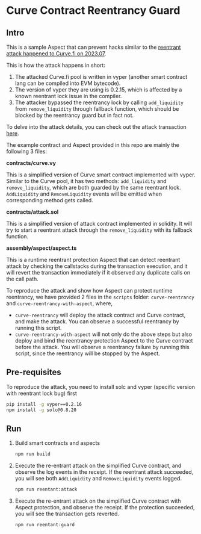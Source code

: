 
# Curve Contract Reentrancy Guard

## Intro

This is a sample Aspect that can prevent hacks similar to the [reentrant attack happened to Curve.fi on 2023.07](https://fortune.com/crypto/2023/07/31/curve-finance-52-million-hack-hacker-helps-return-funds/).

This is  how the attack happens in short:

1. The attacked Curve.fi pool is written in vyper (another smart contract lang can be compiled into EVM bytecode).
2. The version of vyper they are using is 0.2.15, which is affected by a known reentrant lock issue in the compiler.
3. The attacker bypassed the reentrancy lock by calling `add_liquidity` from `remove_liquidity` through fallback function, which should be blocked by the reentrancy guard but in fact not.

To delve into the attack details, you can check out the attack transaction [here](https://explorer.phalcon.xyz/tx/eth/0xa84aa065ce61dbb1eb50ab6ae67fc31a9da50dd2c74eefd561661bfce2f1620c).

The example contract and Aspect provided in this repo are mainly the following 3 files:

**contracts/curve.vy**

This is a simplified version of Curve smart contract implemented with vyper. Similar to the Curve pool, it has two methods: `add_liquidity` and `remove_liquidity`, which are both guarded by the same reentrant lock. `AddLiquidity` and `RemoveLiquidity` events will be emitted when corresponding method gets called.

**contracts/attack.sol**

This is a simplified version of attack contract implemented in solidity. It will try to start a reentrant attack through the `remove_liquidity` with its fallback function.

**assembly/aspect/aspect.ts**

This is a runtime reentrant protection Aspect that can detect reentrant attack by checking the callstacks during the transaction execution, and it will revert the transaction immediately if it observed any duplicate calls on the call path.

To reproduce the attack and show how Aspect can protect runtime reentrancy, we have provided 2 files in the `scripts` folder: `curve-reentrancy` and `curve-reentrancy-with-aspect`, where,

- `curve-reentrancy` will deploy the attack contract and Curve contract, and make the attack. You can observe a successful reentrancy by running this script.
- `curve-reentrancy-with-aspect` will not only do the above steps but also deploy and bind the reentrancy protection Aspect to the Curve contract before the attack. You will observe a reentrancy failure by running this script, since the reentrancy will be stopped by the Aspect.

## Pre-requisites

To reproduce the attack, you need to install solc and vyper (specific version with reentrant lock bug) first

   ```bash
   pip install -g vyper==0.2.16
   npm install -g solc@0.8.20
   ```

## Run

1. Build smart contracts and aspects

    ```bash
   npm run build
    ```

2. Execute the re-entrant attack on the simplified Curve contract, and observe the log events in the receipt. If the reentrant attack succeeded, you will see both `AddLiquidity` and `RemoveLiquidity` events logged.

    ```bash
   npm run reentant:attack
    ```

3. Execute the re-entrant attack on the simplified Curve contract with Aspect protection, and observe the receipt. If the protection succeeded, you will see the transaction gets reverted.

    ```bash
   npm run reentant:guard
    ```


 
